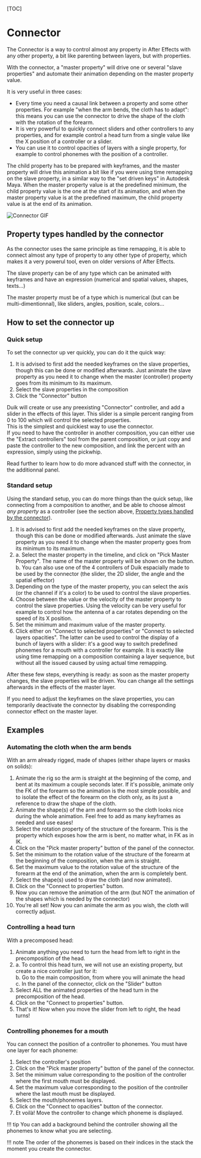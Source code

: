 [TOC]

# Connector

The Connector is a way to control almost any property in After Effects with any other property, a bit like parenting between layers, but with properties.

With the connector, a "master property" will drive one or several "slave properties" and automate their animation depending on the master property value.

It is very useful in three cases:

- Every time you need a causal link between a property and some other properties. For example "when the arm bends, the cloth has to adapt": this means you can use the connector to drive the shape of the cloth with the rotation of the forearm.
- It is very powerful to quickly connect sliders and other controllers to any properties, and for example control a head turn from a single value like the X position of a controller or a slider.
- You can use it to control opacities of layers with a single property, for example to control phonemes with the position of a controller.

The child property has to be prepared with keyframes, and the master property will drive this animation a bit like if you were using time remapping on the slave property, in a similar way to the "set driven keys" in Autodesk Maya.
When the master property value is at the predefined minimum, the child property value is the one at the start of its animation, and when the master property value is at the predefined maximum, the child property value is at the end of its animation.

![Connector GIF](https://rainboxprod.coop/rainbox/wp-content/uploads/connector.gif)

## Property types handled by the connector

As the connector uses the same principle as time remapping, it is able to connect almost any type of property to any other type of property, which makes it a very powerul tool, even on older versions of After Effects.

The slave property can be of any type which can be animated with keyframes and have an expression (numerical and spatial values, shapes, texts...)

The master property must be of a type which is numerical (but can be multi-dimentionnal), like sliders, angles, position, scale, colors...

## How to set the connector up

### Quick setup

To set the connector up ver quickly, you can do it the quick way:

1. It is advised to first add the needed keyframes on the slave properties, though this can be done or modified afterwards. Just animate the slave property as you need it to change when the master (controller) property goes from its minimum to its maximum.
2. Select the slave properties in the composition
3. Click the "Connector" button

Duik will create or use any preexisting "Connector" controller, and add a slider in the effects of this layer. This slider is a simple percent ranging from 0 to 100 which will control the selected properties.  
This is the simplest and quickiest way to use the connector.  
If you need to have the controller in another composition, you can either use the "Extract controllers" tool from the parent composition, or just copy and paste the controller to the new composition, and link the percent with an expression, simply using the pickwhip.

Read further to learn how to do more advanced stuff with the connector, in the additionnal panel.

### Standard setup

Using the standard setup, you can do more things than the quick setup, like connecting from a composition to another, and be able to choose almost _any property_ as a controller (see the section above, [Property types handled by the connector](#property-types-handled-by-the-connector)).

1. It is advised to first add the needed keyframes on the slave property, though this can be done or modified afterwards. Just animate the slave property as you need it to change when the master property goes from its minimum to its maximum.
2. a. Select the master property in the timeline, and click on "Pick Master Property". The name of the master property will be shown on the button.  
    b. You can also use one of the 4 controllers of Duik espacially made to be used by the connector (the slider, the 2D slider, the angle and the spatial effector)
3. Depending on the type of the master property, you can select the axis (or the channel if it's a color) to be used to control the slave properties.
4. Choose between the value or the velocity of the master property to control the slave properties. Using the velocity can be very useful for example to control how the antenna of a car rotates depending on the speed of its X position.
5. Set the minimum and maximum value of the master property.
6. Click either on "Connect to selected properties" or "Connect to selected layers opacities". The latter can be used to control the display of a bunch of layers with a slider: it's a good way to switch predefined phonemes for a mouth with a controller for example. It is exactly like using time remapping on a composition containing a layer sequence, but without all the issued caused by using actual time remapping.

After these few steps, everything is ready: as soon as the master property changes, the slave properties will be driven. You can change all the settings afterwards in the effects of the master layer.

If you need to adjust the keyframes on the slave properties, you can temporarily deactivate the connector by disabling the corresponding connector effect on the master layer.

## Examples

### Automating the cloth when the arm bends

With an arm already rigged, made of shapes (either shape layers or masks on solids):

1. Animate the rig so the arm is straight at the beginning of the comp, and bent at its maximum a couple seconds later. If it's possible, animate only the FK of the forearm so the animation is the most simple possible, and to isolate the effect of the forearm on the cloth only, as its just a reference to draw the shape of the cloth.
2. Animate the shape(s) of the arm and forearm so the cloth looks nice during the whole animation. Feel free to add as many keyframes as needed and use eases!
3. Select the rotation property of the structure of the forearm. This is the property which exposes how the arm is bent, no matter what, in FK as in IK.
4. Click on the "Pick master property" button of the panel of the connector.
5. Set the minimum to the rotation value of the structure of the forearm at the beginning of the composition, when the arm is straight.
6. Set the maximum value to the rotation value of the structure of the forearm at the end of the animation, when the arm is completely bent.
7. Select the shape(s) used to draw the cloth (and now animated).
8. Click on the "Connect to properties" button.
9. Now you can remove the animation of the arm (but NOT the animation of the shapes which is needed by the connector)
10. You're all set! Now you can animate the arm as you wish, the cloth will correctly adjust.

### Controlling a head turn

With a precomposed head:

1. Animate anything you need to turn the head from left to right in the precomposition of the head.
2. a. To control this head turn, we will not use an existing property, but create a nice controller just for it:  
    b. Go to the main composition, from where you will animate the head  
    c. In the panel of the connector, click on the "Slider" button
3. Select ALL the animated properties of the head turn in the precomposition of the head.
4. Click on the "Connect to properties" button.
5. That's it! Now when you move the slider from left to right, the head turns!

### Controlling phonemes for a mouth

You can connect the position of a controller to phonemes. You must have one layer for each phoneme:

1. Select the controller's position
2. Click on the "Pick master property" button of the panel of the connector.
3. Set the minimum value corresponding to the position of the controller where the first mouth must be displayed.
4. Set the maximum value corresponding to the position of the controller where the last mouth must be displayed.
5. Select the mouth/phonemes layers.
6. Click on the "Connect to opacities" button of the connector.
7. Et voilà! Move the controller to change which phoneme is displayed.

!!! tip
    You can add a background behind the controller showing all the phonemes to know what you are selecting.

!!! note
    The order of the phonemes is based on their indices in the stack the moment you create the connector.
